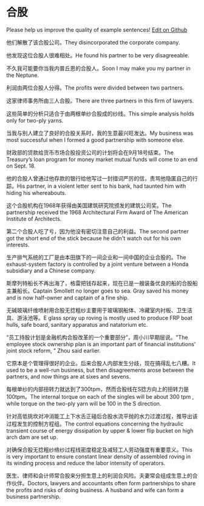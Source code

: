 # 合股

Please help us improve the quality of example sentences! [Edit on Github](https://github.com/jiyushe/jiyu-example-sentence-source/blob/main/chinese/hegu.md)

<p><span class="chinese">他们解散了该合股公司。</span><span class="english">They disincorporated the corporate company.</span></p>

<p><span class="chinese">他发现这位合股人很难相处。</span><span class="english">He found his partner to be very disagreeable.</span></p>

<p><span class="chinese">不久我可能要你当我内普丘恩的合股人。</span><span class="english">Soon I may make you my partner in the Neptune.</span></p>

<p><span class="chinese">利润由两位合股人分得。</span><span class="english">The profits were divided between two partners.</span></p>

<p><span class="chinese">这家律师事务所由三人合股。</span><span class="english">There are three partners in this firm of lawyers.</span></p>

<p><span class="chinese">这些简单的分析只适合于由两根单纱合股成的纱线。</span><span class="english">This simple analysis holds only for two-ply yarns.</span></p>

<p><span class="chinese">当我与别人建立了良好的合股关系时，我的生意最兴旺发达。</span><span class="english">My business was most successful when I formed a good partnership with someone else.</span></p>

<p><span class="chinese">财政部的贷款给货币市场合股投资公司的计划将会在9月18号结束。</span><span class="english">The Treasury’s loan program for money market mutual funds will come to an end on Sept. 18.</span></p>

<p><span class="chinese">他的合股人曾通过他存款的银行给他写过一封措词严厉的信，责骂他隐匿自己的行踪。</span><span class="english">His partner, in a violent letter sent to his bank, had taunted him with hiding his whereabouts.</span></p>

<p><span class="chinese">这个合股机构在1968年获得由美国建筑研究院颁发的建筑公司奖。</span><span class="english">The partnership received the 1968 Architectural Firm Award of The American Institute of Architects.</span></p>

<p><span class="chinese">第二个合股人吃了亏，因为他没有密切注意自己的利益。</span><span class="english">The second partner got the short end of the stick because he didn't watch out for his own interests.</span></p>

<p><span class="chinese">生产排气系统的工厂是由本田旗下的一间企业和一间中国的企业合股的。</span><span class="english">The exhaust-system factory is controlled by a joint venture between a Honda subsidiary and a Chinese company.</span></p>

<p><span class="chinese">斯摩列特船长不再出海了，格雷把钱存起来，现在已是一艘装备优良的船的合股船主兼船长。</span><span class="english">Captain Smollett no longer goes to sea. Gray saved his money and is now half-owner and captain of a fine ship.</span></p>

<p><span class="chinese">无碱玻璃纤维喷射用合股无捻粗纱主要用于玻璃钢船体、冷藏室内衬板、卫生洁具、游泳池等。</span><span class="english">E glass spray up roving is mostly used to produce FRP boat hulls, safe board, sanitary apparatus and natatorium etc.</span></p>

<p><span class="chinese">“员工持股计划是金融机构合股改革的一个重要部分”，周小川早期层说。</span><span class="english">"The employee stock ownership plan is an important part of financial institutions' joint stock reform, " Zhou said earlier.</span></p>

<p><span class="chinese">它原本是个管理得很好的企业。后来合股人内部发生分歧，现在搞得乱七八糟。</span><span class="english">It used to be a well-run business, but then disagreements arose between the partners, and now things are at sixes and sevens.</span></p>

<p><span class="chinese">每根单纱的内部扭转力就达到了300tpm，然而合股线在S捻方向上的扭转力是100tpm。</span><span class="english">The internal torque on each of the singles will be about 300 tpm , while torque on the two-ply yarn will be 100 in the S direction.</span></p>

<p><span class="chinese">针对高低挑坎对冲消能工上下水舌正碰后合股水流平抛的水力过渡过程，推导出该过程发生的控制方程组。</span><span class="english">The control equations concerning the hydraulic transient course of energy dissipation by upper & lower flip bucket on high arch dam are set up.</span></p>

<p><span class="chinese">对确保合股无捻粗纱络纱过程线密度稳定及减轻工人劳动强度有重要意义。</span><span class="english">This is very important to ensure constant linear density of assembled roving in its winding process and reduce the labor intensity of operators.</span></p>

<p><span class="chinese">医生、律师和会计师常合股来分担生意上的利润合风险。夫妻常会组成生意上的合作伙伴。</span><span class="english">Doctors, lawyers and accountants often form partnerships to share the profits and risks of doing business. A husband and wife can form a business partnership.</span></p>

